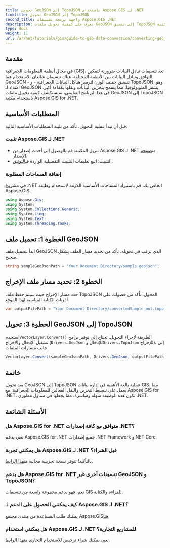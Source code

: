 ```yaml
---
title: تحويل GeoJSON إلى TopoJSON باستخدام Aspose.GIS لـ .NET
linktitle: تحويل GeoJSON إلى TopoJSON
second_title: واجهة برمجة تطبيقات Aspose.GIS .NET
description: تعرف على كيفية تحويل ملفات GeoJSON إلى تنسيق TopoJSON بسهولة باستخدام مكتبة Aspose.GIS القوية لـ .NET. يغطي هذا البرنامج التعليمي خطوة بخطوة كل شيء من التثبيت إلى التنفيذ.
type: docs
weight: 11
url: /ar/net/tutorials/gis/guide-to-geo-data-conversion/converting-geojson-to-topojson/
---
```

## مقدمة

في مجال أنظمة المعلومات الجغرافية (GIS)، تعد تنسيقات تبادل البيانات ضرورية لتمكين التوافق وتبادل البيانات بين الأنظمة المختلفة. هناك تنسيقان شائعان الاستخدام هما GeoJSON - تنسيق خفيف الوزن لترميز هياكل البيانات الجغرافية - و TopoJSON، وهو امتداد لـ GeoJSON يشفر الطوبولوجيا، مما يسمح بتخزين البيانات ونقلها بكفاءة أكبر. في هذا البرنامج التعليمي، سنستكشف كيفية تحويل ملفات GeoJSON إلى TopoJSON باستخدام مكتبة Aspose.GIS for .NET.

## المتطلبات الأساسية

قبل أن تبدأ عملية التحويل، تأكد من تلبية المتطلبات الأساسية التالية:

### تثبيت Aspose.GIS لـ .NET

-  تنزيل المكتبة: قم بالوصول إلى أحدث إصدار من Aspose.GIS لـ .NET من[صفحة الإصدار](https://releases.aspose.com/gis/net/).
-  التثبيت: اتبع تعليمات التثبيت التفصيلية الواردة في[التوثيق](https://reference.aspose.com/gis/net/).

### إضافة المساحات المطلوبة

في مشروع .NET الخاص بك، قم باستيراد المساحات الأساسية اللازمة لاستخدام وظيفة Aspose.GIS:

```csharp
using Aspose.Gis;
using System;
using System.Collections.Generic;
using System.Linq;
using System.Text;
using System.Threading.Tasks;
```

## الخطوة 1: تحميل ملف GeoJSON

ابدأ بتحميل ملف GeoJSON الذي ترغب في تحويله. تأكد من تحديد مسار الملف بشكل صحيح.

```csharp
string sampleGeoJsonPath = "Your Document Directory/sample.geojson";
```

## الخطوة 2: تحديد مسار ملف الإخراج

حدد مسار الإخراج حيث سيتم حفظ ملف TopoJSON المحول. تأكد من حصولك على أذونات الكتابة المناسبة لهذا الموقع.

```csharp
var outputFilePath = "Your Document Directory/convertedSample_out.topojson";
```

## الخطوة 3: تحويل GeoJSON إلى TopoJSON

 استخدم`VectorLayer.Convert()` الطريقة لإجراء التحويل. تحتاج إلى توفير برامج تشغيل الإدخال والإخراج (`Drivers.GeoJson` للإدخال و`Drivers.TopoJson` للإخراج)، إلى جانب مسارات الملفات.

```csharp
VectorLayer.Convert(sampleGeoJsonPath, Drivers.GeoJson, outputFilePath, Drivers.TopoJson);
```

## خاتمة

يعد تحويل GeoJSON إلى TopoJSON عملية بالغة الأهمية في إدارة بيانات GIS، مما يعمل على تبسيط التخزين والنقل الفعالين للمعلومات الجغرافية. مع Aspose.GIS for .NET، تكون هذه الوظيفة سهلة ومباشرة، مما يجعلها في متناول مطوري .NET.

## الأسئلة الشائعة

### هل Aspose.GIS for .NET متوافق مع كافة إصدارات .NET؟

نعم، يدعم Aspose.GIS for .NET جميع إصدارات .NET Framework و.NET Core.

### هل يمكنني تجربة Aspose.GIS لـ .NET قبل الشراء؟

 بالتأكيد! تتوفر نسخة تجريبية مجانية من[هذا الرابط](https://releases.aspose.com/).

### هل يدعم Aspose.GIS for .NET تنسيقات أخرى غير GeoJSON و TopoJSON؟

نعم، فهو يدعم مجموعة واسعة من تنسيقات GIS للقراءة والكتابة.

### كيف يمكنني الحصول على الدعم لـ Aspose.GIS لـ .NET؟

 يمكنك طلب المساعدة من منتدى مجتمع Aspose.GIS[هنا](https://forum.aspose.com/c/gis/33).

### هل يمكنني استخدام Aspose.GIS لـ .NET للمشاريع التجارية؟

 نعم، يمكنك شراء ترخيص للاستخدام التجاري من[هذا الرابط](https://purchase.conholdate.com/buy).